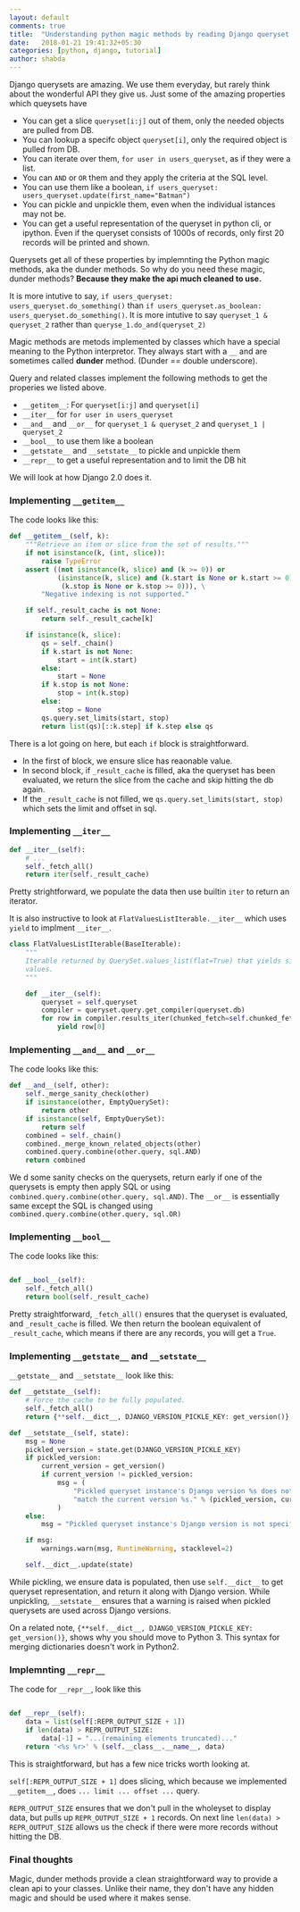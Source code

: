 ```yaml
---
layout: default
comments: true
title:  "Understanding python magic methods by reading Django queryset source code."
date:   2018-01-21 19:41:32+05:30
categories: [python, django, tutorial]
author: shabda
---
```


Django querysets are amazing. We use them everyday, but rarely think about the wonderful API they give us. Just some of the amazing properties which queysets have

- You can get a slice `queryset[i:j]` out of them, only the needed objects are pulled from DB.
- You can lookup a specifc object `queryset[i]`, only the required object is pulled from DB.
- You can iterate over them, `for user in users_queryset`, as if they were a list.
- You can `AND` or `OR` them and they apply the criteria at the SQL level.
- You can use them like a boolean, `if users_queryset: users_queryset.update(first_name="Batman")`
- You can pickle and unpickle them, even when the individual istances may not be.
- You can get a useful representation of the queryset in python cli, or ipython. Even if the queryset consists of 1000s of records, only first 20 records will be printed and shown.

Querysets get all of these properties by implemnting the Python magic methods, aka the dunder methods. So why do you need these magic, dunder methods? **Because they make the api much cleaned to use.**

It is more intutive to say, `if users_queryset: users_queryset.do_something()` than `if users_queryset.as_boolean: users_queryset.do_something()`. It is more intutive to say `queryset_1 & queryset_2` rather than `queryse_1.do_and(queryset_2)`

Magic methods are metods implemented by classes which have a special meaning to the Python interpretor. They always start with a `__` and are sometimes called **dunder** method. (Dunder == double underscore).

Query and related classes implement the following methods to get the properies we listed above.

- `__getitem__`: For `queryset[i:j]` and `queryset[i]`
- `__iter__` for `for user in users_queryset`
- `__and__` and `__or__` for `queryset_1 & queryset_2` and `queryset_1 | queryset_2`
- `__bool__` to use them like a boolean
- `__getstate__` and `__setstate__` to pickle and unpickle them
- `__repr__` to get a useful representation and to limit the DB hit

We will look at how Django 2.0 does it.

### Implementing `__getitem__`

The code looks like this:

``` python
def __getitem__(self, k):
    """Retrieve an item or slice from the set of results."""
    if not isinstance(k, (int, slice)):
        raise TypeError
    assert ((not isinstance(k, slice) and (k >= 0)) or
            (isinstance(k, slice) and (k.start is None or k.start >= 0) and
             (k.stop is None or k.stop >= 0))), \
        "Negative indexing is not supported."

    if self._result_cache is not None:
        return self._result_cache[k]

    if isinstance(k, slice):
        qs = self._chain()
        if k.start is not None:
            start = int(k.start)
        else:
            start = None
        if k.stop is not None:
            stop = int(k.stop)
        else:
            stop = None
        qs.query.set_limits(start, stop)
        return list(qs)[::k.step] if k.step else qs
```

There is a lot going on here, but each `if` block is straightforward.

- In the first of block, we ensure slice has reaonable value.
- In second block, if `_result_cache` is filled, aka the queryset has been evaluated, we return the slice from the cache and skip hitting the db again.
- If the  `_result_cache` is not filled, we `qs.query.set_limits(start, stop)` which sets the limit and offset in sql.

### Implementing `__iter__`

``` python
def __iter__(self):
    # ...
    self._fetch_all()
    return iter(self._result_cache)
```

Pretty strightforward, we populate the data then use builtin `iter` to return an iterator.

It is also instructive to look at `FlatValuesListIterable.__iter__` which uses `yield` to implment `__iter__`.

``` python
class FlatValuesListIterable(BaseIterable):
    """
    Iterable returned by QuerySet.values_list(flat=True) that yields single
    values.
    """

    def __iter__(self):
        queryset = self.queryset
        compiler = queryset.query.get_compiler(queryset.db)
        for row in compiler.results_iter(chunked_fetch=self.chunked_fetch, chunk_size=self.chunk_size):
            yield row[0]
```

### Implementing `__and__` and `__or__`

The code looks like this:

```python
def __and__(self, other):
    self._merge_sanity_check(other)
    if isinstance(other, EmptyQuerySet):
        return other
    if isinstance(self, EmptyQuerySet):
        return self
    combined = self._chain()
    combined._merge_known_related_objects(other)
    combined.query.combine(other.query, sql.AND)
    return combined
```

We d some sanity checks on the querysets, return early if one of the querysets is empty then apply SQL or using `combined.query.combine(other.query, sql.AND)`. The `__or__` is essentially same except the SQL is changed using `combined.query.combine(other.query, sql.OR)`

### Implementing `__bool__`

The code looks like this:

```python

def __bool__(self):
    self._fetch_all()
    return bool(self._result_cache)
```

Pretty straightforward, `_fetch_all()` ensures that the queryset is evaluated,
and `_result_cache` is filled. We then return the boolean equivalent of `_result_cache`, which means if there are any records, you will get a `True`.


### Implementing `__getstate__` and `__setstate__`

`__getstate__` and `__setstate__` look like this:

```python
def __getstate__(self):
    # Force the cache to be fully populated.
    self._fetch_all()
    return {**self.__dict__, DJANGO_VERSION_PICKLE_KEY: get_version()}

def __setstate__(self, state):
    msg = None
    pickled_version = state.get(DJANGO_VERSION_PICKLE_KEY)
    if pickled_version:
        current_version = get_version()
        if current_version != pickled_version:
            msg = (
                "Pickled queryset instance's Django version %s does not "
                "match the current version %s." % (pickled_version, current_version)
            )
    else:
        msg = "Pickled queryset instance's Django version is not specified."

    if msg:
        warnings.warn(msg, RuntimeWarning, stacklevel=2)

    self.__dict__.update(state)

```

While pickling, we ensure data is populated, then use `self.__dict__` to get queryset representation, and return it along with Django version. While unpickling,
`__setstate__` ensures that a warning is raised when pickled querysets are used across Django versions.

On a related note, `{**self.__dict__, DJANGO_VERSION_PICKLE_KEY: get_version()}`, shows why you should move to Python 3. This syntax for merging dictionaries doesn't work in Python2.

### Implemnting `__repr__`

The code for `__repr__`, look like this

```python

def __repr__(self):
    data = list(self[:REPR_OUTPUT_SIZE + 1])
    if len(data) > REPR_OUTPUT_SIZE:
        data[-1] = "...(remaining elements truncated)..."
    return '<%s %r>' % (self.__class__.__name__, data)
```

This is straightforward, but has a few nice tricks worth looking at.

`self[:REPR_OUTPUT_SIZE + 1]` does slicing, which because we implemented `__getitem__`, does `... limit ... offset ...` query.

`REPR_OUTPUT_SIZE` ensures that we don't pull in the wholeyset to display data, but pulls up `REPR_OUTPUT_SIZE + 1` records. On next line `len(data) > REPR_OUTPUT_SIZE` allows us the check if there were more records without hitting the DB.

### Final thoughts

Magic, dunder methods provide a clean straightforward way to provide a clean api to your classes. Unlike their name, they don't have any hidden magic and should be used where it makes sense.
